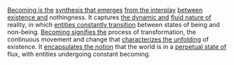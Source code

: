 

[Becoming is the](1/1/1/3/.Becoming) [synthesis that emerges](1/3/1/2/3/2/1/1/2/2/1/.Synthesis) [from the interplay](2/1/1/2/2/2/2/2/.Foreplay) [between existence and](2/2/3/2/3/1/.Reality%20and%20Existence) nothingness. It captures [the dynamic and](2/3/2/2/1/1/.Dynamics) [fluid nature of](2/1/1/2/3/.Fluidity) reality, in which [entities constantly transition](1/1/2/2/.Change) between states of being and non-being. [Becoming signifies the](1/1/1/3/.Becoming) process of transformation, the continuous movement and change that [characterizes the unfolding](3/3/3/_Manifestation-Transformation) of existence. It [encapsulates the notion](2/2/3/2/2/2/.Understanding%20and%20Explanation) that the world is in a [perpetual state of](1/2/1/1/3/1/2/3/.Perpetuity) flux, with entities undergoing constant becoming.

##